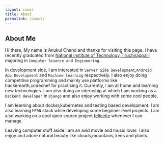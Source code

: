 ```yaml
---
layout: inner
title: About
permalink: /about/
---
```


## About Me

Hi there, My name is Anukul Chand and thanks for visiting this page. I have recently graduated from [National Institute of Technology,Tiruchirappalli](https://www.nitt.edu/) majoring in `Computer Science and Engineering`. 

In development side, I am interested in `Server Side Development`,`Android App Development` and `Machine learning` respectively. I also enjoy doing competitive programming and mainly use platforms like hackerearth,codechef for practising it. Currently, I am at home and learning new technologies. I am also doing an internship at which I am working as a `backend developer` in `Django` and also enjoy working with some cool people. 

I am learning about docker,kubernetes and testing based development. I am also learning `MERN` stack while developing some beginner level projects. I am also working on a cool open source project [felicette](https://github.com/plant99/felicette) whenever I can manage.

Leaving computer stuff aside I am an avid movie and music lover. I also enjoy and adore natural beauty like clouds,mountains,trees and plants.
